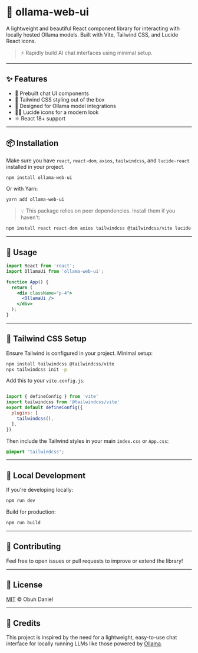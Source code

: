 # 🧠 ollama-web-ui

A lightweight and beautiful React component library for interacting with locally hosted Ollama models. Built with Vite, Tailwind CSS, and Lucide React icons.

> ⚡ Rapidly build AI chat interfaces using minimal setup.

---

## ✨ Features

- 🧩 Prebuilt chat UI components
- 💨 Tailwind CSS styling out of the box
- 🧠 Designed for Ollama model integrations
- 🧑‍🎨 Lucide icons for a modern look
- ⚛️ React 18+ support

---

## 📦 Installation

Make sure you have `react`, `react-dom`, `axios`, `tailwindcss`, and `lucide-react` installed in your project.

```bash
npm install ollama-web-ui
```

Or with Yarn:

```bash
yarn add ollama-web-ui
```

> 💡 This package relies on peer dependencies. Install them if you haven't:

```bash
npm install react react-dom axios tailwindcss @tailwindcss/vite lucide-react
```

---

## 🔧 Usage

```jsx
import React from 'react';
import OllamaUi from 'ollama-web-ui';

function App() {
  return (
    <div className="p-4">
      <OllamaUi />
    </div>
  );
}
```

---

## 🎨 Tailwind CSS Setup

Ensure Tailwind is configured in your project. Minimal setup:

```bash
npm install tailwindcss @tailwindcss/vite
npx tailwindcss init -p
```

Add this to your `vite.config.js`:

```js

import { defineConfig } from 'vite'
import tailwindcss from '@tailwindcss/vite'
export default defineConfig({
  plugins: [
    tailwindcss(),
  ],
})
```

Then include the Tailwind styles in your main `index.css` or `App.css`:

```css
@import "tailwindcss";
```

---

## 🧪 Local Development

If you're developing locally:

```bash
npm run dev
```

Build for production:

```bash
npm run build
```

---

## 🤝 Contributing

Feel free to open issues or pull requests to improve or extend the library!

---

## 📄 License

[MIT](./LICENSE) © Obuh Daniel

---

## 💬 Credits

This project is inspired by the need for a lightweight, easy-to-use chat interface for locally running LLMs like those powered by [Ollama](https://ollama.com/).